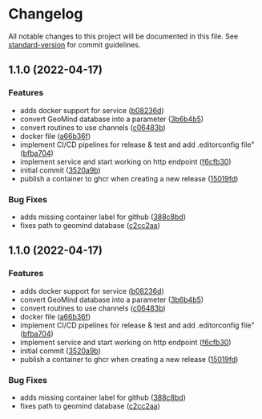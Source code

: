 # Changelog

All notable changes to this project will be documented in this file. See [standard-version](https://github.com/conventional-changelog/standard-version) for commit guidelines.

## 1.1.0 (2022-04-17)


### Features

* adds docker support for service ([b08236d](https://github.com/dblencowe/service-monitor-ping/commit/b08236db539e619d1af0a59073d929be33818f3a))
* convert GeoMind database into a parameter ([3b6b4b5](https://github.com/dblencowe/service-monitor-ping/commit/3b6b4b57cb11ac31b31a24dcbba1ea33528f0955))
* convert routines to use channels ([c06483b](https://github.com/dblencowe/service-monitor-ping/commit/c06483b83c4511f4f36eba40b18e9e8fcff73846))
* docker file ([a66b36f](https://github.com/dblencowe/service-monitor-ping/commit/a66b36f0ee5c0488ce7c000be8b247fd13393c17))
* implement CI/CD pipelines for release & test and add .editorconfig file" ([bfba704](https://github.com/dblencowe/service-monitor-ping/commit/bfba704907d2581b66bd7d70b8f8e7ab595670b6))
* implement service and start working on http endpoint ([f6cfb30](https://github.com/dblencowe/service-monitor-ping/commit/f6cfb306598c85206ae16a549997742400c1d015))
* initial commit ([3520a9b](https://github.com/dblencowe/service-monitor-ping/commit/3520a9bebd21cb4989a08b046a81d481a4ab50ed))
* publish a container to ghcr when creating a new release ([15019fd](https://github.com/dblencowe/service-monitor-ping/commit/15019fdedecc6b82550905dc30475d3b8c46fa7c))


### Bug Fixes

* adds missing container label for github ([388c8bd](https://github.com/dblencowe/service-monitor-ping/commit/388c8bdd278becda84d685cfc6d89ddd84c19c91))
* fixes path to geomind database ([c2cc2aa](https://github.com/dblencowe/service-monitor-ping/commit/c2cc2aac0c1d589fa4454af5cae60a025b6c9c85))

## 1.1.0 (2022-04-17)


### Features

* adds docker support for service ([b08236d](https://github.com/dblencowe/service-monitor-ping/commit/b08236db539e619d1af0a59073d929be33818f3a))
* convert GeoMind database into a parameter ([3b6b4b5](https://github.com/dblencowe/service-monitor-ping/commit/3b6b4b57cb11ac31b31a24dcbba1ea33528f0955))
* convert routines to use channels ([c06483b](https://github.com/dblencowe/service-monitor-ping/commit/c06483b83c4511f4f36eba40b18e9e8fcff73846))
* docker file ([a66b36f](https://github.com/dblencowe/service-monitor-ping/commit/a66b36f0ee5c0488ce7c000be8b247fd13393c17))
* implement CI/CD pipelines for release & test and add .editorconfig file" ([bfba704](https://github.com/dblencowe/service-monitor-ping/commit/bfba704907d2581b66bd7d70b8f8e7ab595670b6))
* implement service and start working on http endpoint ([f6cfb30](https://github.com/dblencowe/service-monitor-ping/commit/f6cfb306598c85206ae16a549997742400c1d015))
* initial commit ([3520a9b](https://github.com/dblencowe/service-monitor-ping/commit/3520a9bebd21cb4989a08b046a81d481a4ab50ed))
* publish a container to ghcr when creating a new release ([15019fd](https://github.com/dblencowe/service-monitor-ping/commit/15019fdedecc6b82550905dc30475d3b8c46fa7c))


### Bug Fixes

* adds missing container label for github ([388c8bd](https://github.com/dblencowe/service-monitor-ping/commit/388c8bdd278becda84d685cfc6d89ddd84c19c91))
* fixes path to geomind database ([c2cc2aa](https://github.com/dblencowe/service-monitor-ping/commit/c2cc2aac0c1d589fa4454af5cae60a025b6c9c85))
